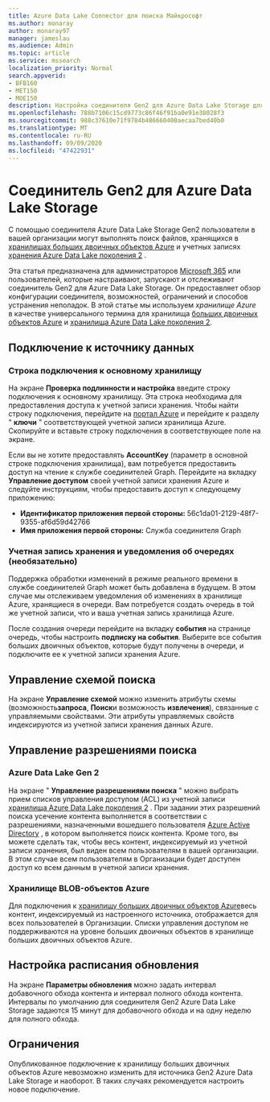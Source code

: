 ```yaml
---
title: Azure Data Lake Connector для поиска Майкрософт
ms.author: monaray
author: monaray97
manager: jameslau
ms.audience: Admin
ms.topic: article
ms.service: mssearch
localization_priority: Normal
search.appverid:
- BFB160
- MET150
- MOE150
description: Настройка соединителя Gen2 для Azure Data Lake Storage для поиска Майкрософт
ms.openlocfilehash: 788b7106c15cd9773c86f46f91ba0e91e38028f3
ms.sourcegitcommit: 988c37610e71f9784b486660400aecaa7bed40b0
ms.translationtype: MT
ms.contentlocale: ru-RU
ms.lasthandoff: 09/09/2020
ms.locfileid: "47422931"
---
```

# <a name="azure-data-lake-storage-gen2-connector"></a>Соединитель Gen2 для Azure Data Lake Storage

С помощью соединителя Azure Data Lake Storage Gen2 пользователи в вашей организации могут выполнять поиск файлов, хранящихся в [хранилищах больших двоичных объектов Azure](https://docs.microsoft.com/azure/storage/blobs/storage-blobs-introduction) и учетных записях [хранения Azure Data Lake поколения 2](https://docs.microsoft.com/azure/storage/blobs/data-lake-storage-introduction) .

Эта статья предназначена для администраторов [Microsoft 365](https://www.microsoft.com/microsoft-365) или пользователей, которые настраивают, запускают и отслеживают соединитель Gen2 для Azure Data Lake Storage. Он предоставляет обзор конфигурации соединителя, возможностей, ограничений и способов устранения неполадок. В этой статье мы используем *хранилище Azure* в качестве универсального термина для хранилища [больших двоичных объектов Azure](https://docs.microsoft.com/azure/storage/blobs/storage-blobs-introduction) и [хранилища Azure Data Lake поколения 2](https://docs.microsoft.com/azure/storage/blobs/data-lake-storage-introduction).

## <a name="connect-to-a-data-source"></a>Подключение к источнику данных
### <a name="primary-storage-connection-string"></a>Строка подключения к основному хранилищу 
На экране **Проверка подлинности и настройка** введите строку подключения к основному хранилищу. Эта строка необходима для предоставления доступа к учетной записи хранения. Чтобы найти строку подключения, перейдите на [портал Azure](https://ms.portal.azure.com/#home) и перейдите к разделу " **ключи** " соответствующей учетной записи хранилища Azure. Скопируйте и вставьте строку подключения в соответствующее поле на экране.

Если вы не хотите предоставлять **AccountKey** (параметр в основной строке подключения хранилища), вам потребуется предоставить доступ на чтение к службе соединителей Graph. Перейдите на вкладку **Управление доступом** своей учетной записи хранения Azure и следуйте инструкциям, чтобы предоставить доступ к следующему приложению:
* **Идентификатор приложения первой стороны:** 56c1da01-2129-48f7-9355-af6d59d42766
* **Имя приложения первой стороны:** Служба соединителя Graph

### <a name="storage-account-and-queue-notifications-optional"></a>Учетная запись хранения и уведомления об очередях (необязательно)
Поддержка обработки изменений в режиме реального времени в службе соединителей Graph может быть добавлена в будущем. В этом случае мы отслеживаем уведомления об изменениях в хранилище Azure, хранящиеся в очереди. Вам потребуется создать очередь в той же учетной записи, что и ваша учетная запись хранилища Azure.

После создания очереди перейдите на вкладку **события** на странице очередь, чтобы настроить **подписку на события**. Выберите все события больших двоичных объектов, которые будут получены в очереди, и подключите ее к учетной записи хранения Azure.

## <a name="manage-the-search-schema"></a>Управление схемой поиска
На экране **Управление схемой** можно изменить атрибуты схемы (возможность**запроса**, **Поиск**и возможность **извлечения**), связанные с управляемыми свойствами. Эти атрибуты управляемых свойств индексируются из учетной записи хранения данных Azure.

## <a name="manage-search-permissions"></a>Управление разрешениями поиска
### <a name="azure-data-lake-gen-2"></a>Azure Data Lake Gen 2
На экране " **Управление разрешениями поиска** " можно выбрать прием списков управления доступом (ACL) из учетной записи [хранилища Azure Data Lake поколения 2](https://docs.microsoft.com/azure/storage/blobs/data-lake-storage-introduction) . При задании этих разрешений поиска усечение контента выполняется в соответствии с разрешениями, назначенными вошедшего пользователя [Azure Active Directory](https://docs.microsoft.com/azure/active-directory/) , в котором выполняется поиск контента. Кроме того, вы можете сделать так, чтобы весь контент, индексируемый из учетной записи хранения, был виден всем пользователям в вашей организации. В этом случае всем пользователям в Организации будет доступен доступ ко всем данным в учетной записи хранения.

### <a name="azure-blob-storage"></a>Хранилище BLOB-объектов Azure
Для подключения к [хранилищу больших двоичных объектов Azure](https://docs.microsoft.com/azure/storage/blobs/storage-blobs-introduction)весь контент, индексируемый из настроенного источника, отображается для всех пользователей в Организации. Списки управления доступом не поддерживаются на уровне больших двоичных объектов в хранилище больших двоичных объектов Azure.

## <a name="set-the-refresh-schedule"></a>Настройка расписания обновления
На экране **Параметры обновления** можно задать интервал добавочного обхода контента и интервал полного обхода контента. Интервалы по умолчанию для соединителя Gen2 Azure Data Lake Storage задаются 15 минут для добавочного обхода и на одну неделю для полного обхода.

## <a name="limitations"></a>Ограничения
Опубликованное подключение к хранилищу больших двоичных объектов Azure невозможно изменить для источника Gen2 Azure Data Lake Storage и наоборот. В таких случаях рекомендуется настроить новое подключение.